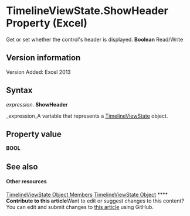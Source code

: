 
# TimelineViewState.ShowHeader Property (Excel)

Get or set whether the control's header is displayed.  **Boolean** Read/Write


## Version information

Version Added: Excel 2013 


## Syntax

 _expression_. **ShowHeader**

 _expression_A variable that represents a  [TimelineViewState](65889a9f-0288-063a-c1b5-452b18df1479.md) object.


## Property value

 **BOOL**


## See also


#### Other resources


 [TimelineViewState Object Members](9b780573-b467-94e8-122f-ca004522e7c4.md)
 [TimelineViewState Object](65889a9f-0288-063a-c1b5-452b18df1479.md)
****   **Contribute to this article**Want to edit or suggest changes to this content? You can edit and submit changes to  [this article](https://github.com/jhershey00/VBA_Excel_Test/OpenXMLCon/articles/e8aff375-2df2-cb80-7803-fb2321df0e7c.md) using GitHub.

